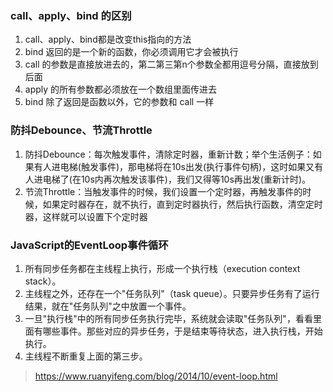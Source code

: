 ### call、apply、bind 的区别
1. call、apply、bind都是改变this指向的方法
2. bind 返回的是一个新的函数，你必须调用它才会被执行
3. call 的参数是直接放进去的，第二第三第n个参数全都用逗号分隔，直接放到后面
4. apply 的所有参数都必须放在一个数组里面传进去
5. bind 除了返回是函数以外，它的参数和 call 一样

### 防抖Debounce、节流Throttle
1. 防抖Debounce：每次触发事件，清除定时器，重新计数；举个生活例子：如果有人进电梯(触发事件)，那电梯将在10s出发(执行事件句柄)，这时如果又有人进电梯了(在10s内再次触发该事件)，我们又得等10s再出发(重新计时)。
2. 节流Throttle：当触发事件的时候，我们设置一个定时器，再触发事件的时候，如果定时器存在，就不执行，直到定时器执行，然后执行函数，清空定时器，这样就可以设置下个定时器

### JavaScript的EventLoop事件循环
1. 所有同步任务都在主线程上执行，形成一个执行栈（execution context stack）。
2. 主线程之外，还存在一个"任务队列"（task queue）。只要异步任务有了运行结果，就在"任务队列"之中放置一个事件。
3. 一旦"执行栈"中的所有同步任务执行完毕，系统就会读取"任务队列"，看看里面有哪些事件。那些对应的异步任务，于是结束等待状态，进入执行栈，开始执行。
4. 主线程不断重复上面的第三步。

> https://www.ruanyifeng.com/blog/2014/10/event-loop.html
